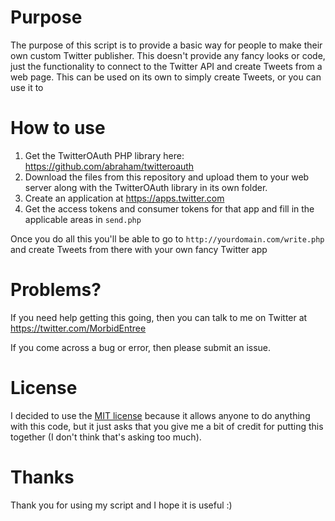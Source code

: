 # Purpose
The purpose of this script is to provide a basic way for people to make their own custom Twitter publisher. This doesn't provide any fancy looks or code, just the functionality to connect to the Twitter API and create Tweets from a web page.
This can be used on its own to simply create Tweets, or you can use it to 
# How to use
1. Get the TwitterOAuth PHP library here: https://github.com/abraham/twitteroauth
2. Download the files from this repository and upload them to your web server along with the TwitterOAuth library in its own folder.
3. Create an application at https://apps.twitter.com
4. Get the access tokens and consumer tokens for that app and fill in the applicable areas in `send.php`

Once you do all this you'll be able to go to `http://yourdomain.com/write.php` and create Tweets from there with your own fancy Twitter app

# Problems?
If you need help getting this going, then you can talk to me on Twitter at https://twitter.com/MorbidEntree

If you come across a bug or error, then please submit an issue.

# License
I decided to use the [MIT license](http://choosealicense.com/licenses/mit/) because it allows anyone to do anything with this code, but it just asks that you give me a bit of credit for putting this together (I don't think that's asking too much).

# Thanks
Thank you for using my script and I hope it is useful :)
